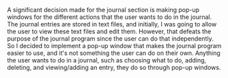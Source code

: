 A significant decision made for the journal section is making pop-up windows for the different actions that the user wants to do in the journal. The journal entries are stored in text files, and initially, I was going to allow the user to view these text files and edit them. However, that defeats the purpose of the journal program since the user can do that independently. So I decided to implement a pop-up window that makes the journal program easier to use, and it's not something the user can do on their own. Anything the user wants to do in a journal, such as choosing what to do, adding, deleting, and viewing/adding an entry, they do so through pop-up windows.
